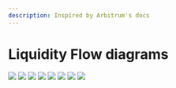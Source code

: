 ```yaml
---
description: Inspired by Arbitrum's docs
---
```


# Liquidity Flow diagrams

![](<.gitbook/assets/Necc liquidity flow\_211121\_193056\_1 (1).jpg>) ![](<.gitbook/assets/Necc liquidity flow\_211121\_193056\_2.jpg>) ![](<.gitbook/assets/Necc liquidity flow\_211121\_193056\_3 (1).jpg>) ![](<.gitbook/assets/Necc liquidity flow\_211121\_193056\_4 (1).jpg>) ![](<.gitbook/assets/Necc liquidity flow\_211121\_193056\_5 (1).jpg>) ![](<.gitbook/assets/Necc liquidity flow\_211121\_193056\_7 (1).jpg>) ![](<.gitbook/assets/Necc liquidity flow\_211121\_193056\_8.jpg>) ![](<.gitbook/assets/Necc liquidity flow\_211219\_184803 - Protocl fees\_8.jpeg>)
